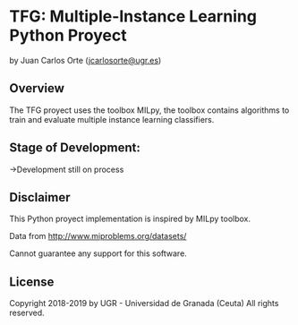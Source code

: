 TFG: Multiple-Instance Learning Python Proyect 
=====================================================

by Juan Carlos Orte (<jcarlosorte@ugr.es>)


Overview
--------
The TFG proyect uses the toolbox MILpy, the toolbox contains algorithms to train and evaluate multiple instance learning classifiers.

Stage of Development:
---------------------

->Development still on process

Disclaimer
--------
This Python proyect implementation is inspired by MILpy toolbox. 

Data from http://www.miproblems.org/datasets/

Cannot guarantee any support for this software.

License
--------
Copyright 2018-2019 by UGR - Universidad de Granada (Ceuta)
All rights reserved. 


